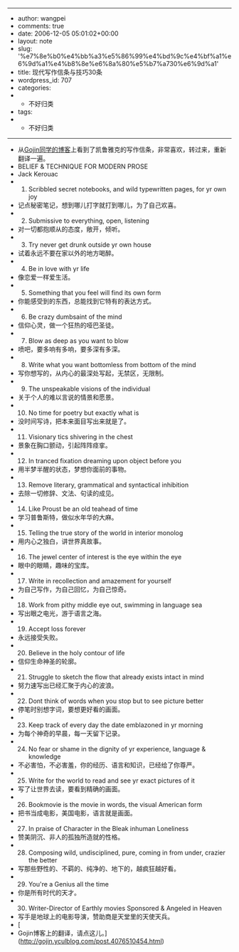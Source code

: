 - ---
- author: wangpei
- comments: true
- date: 2006-12-05 05:01:02+00:00
- layout: note
- slug: '%e7%8e%b0%e4%bb%a3%e5%86%99%e4%bd%9c%e4%bf%a1%e6%9d%a1%e4%b8%8e%e6%8a%80%e5%b7%a730%e6%9d%a1'
- title: 现代写作信条与技巧30条
- wordpress_id: 707
- categories:
- - 不好归类
- tags:
- - 不好归类
- ---
- 从[Gojin同学的博客](http://gojin.yculblog.com/post.4076510454.html)上看到了凯鲁雅克的写作信条，非常喜欢，转过来，重新翻译一遍。
- BELIEF & TECHNIQUE FOR MODERN PROSE
- Jack Kerouac
- 1. Scribbled secret notebooks, and wild typewritten pages, for yr own joy
- 记点秘密笔记，想到哪儿打字就打到哪儿，为了自己欢喜。
- 2. Submissive to everything, open, listening
- 对一切都抱顺从的态度，敞开，倾听。
- 3. Try never get drunk outside yr own house
- 试着永远不要在家以外的地方喝醉。
- 4. Be in love with yr life
- 像恋爱一样爱生活。
- 5. Something that you feel will find its own form
- 你能感受到的东西，总能找到它特有的表达方式。
- 6. Be crazy dumbsaint of the mind
- 信仰心灵，做一个狂热的哑巴圣徒。
- 7. Blow as deep as you want to blow
- 喷吧，要多响有多响，要多深有多深。
- 8. Write what you want bottomless from bottom of the mind
- 写你想写的，从内心的最深处写起，无禁区，无限制。
- 9. The unspeakable visions of the individual
- 关于个人的难以言说的情景和愿景。
- 10. No time for poetry but exactly what is
- 没时间写诗，把本来面目写出来就是了。
- 11. Visionary tics shivering in the chest
- 景象在胸口颤动，引起阵阵痉挛。
- 12. In tranced fixation dreaming upon object before you
- 用半梦半醒的状态，梦想你面前的事物。
- 13. Remove literary, grammatical and syntactical inhibition
- 去除一切修辞、文法、句读的成见。
- 14. Like Proust be an old teahead of time
- 学习普鲁斯特，做似水年华的大麻。
- 15. Telling the true story of the world in interior monolog
- 用内心之独白，讲世界真故事。
- 16. The jewel center of interest is the eye within the eye
- 眼中的眼睛，趣味的宝库。
- 17. Write in recollection and amazement for yourself
- 为自己写作，为自己回忆，为自己惊奇。
- 18. Work from pithy middle eye out, swimming in language sea
- 写出眼之电光，游于语言之海。
- 19. Accept loss forever
- 永远接受失败。
- 20. Believe in the holy contour of life
- 信仰生命神圣的轮廓。
- 21. Struggle to sketch the flow that already exists intact in mind
- 努力速写出已经汇聚于内心的波浪。
- 22. Dont think of words when you stop but to see picture better
- 停笔时别想字词，要想更好看的画面。
- 23. Keep track of every day the date emblazoned in yr morning
- 为每个神奇的早晨，每一天留下记录。
- 24. No fear or shame in the dignity of yr experience, language & knowledge
- 不必害怕，不必害羞，你的经历、语言和知识，已经给了你尊严。
- 25. Write for the world to read and see yr exact pictures of it
- 写了让世界去读，要看到精确的画面。
- 26. Bookmovie is the movie in words, the visual American form
- 把书当成电影，美国电影，语言就是画面。
- 27. In praise of Character in the Bleak inhuman Loneliness
- 赞美阴沉、非人的孤独所造就的性格。
- 28. Composing wild, undisciplined, pure, coming in from under, crazier the better
- 写那些野性的、不羁的、纯净的、地下的，越疯狂越好看。
- 29. You're a Genius all the time
- 你是所有时代的天才。
- 30. Writer-Director of Earthly movies Sponsored & Angeled in Heaven
- 写手是地球上的电影导演，赞助商是天堂里的天使天兵。
- [
- Gojin博客上的翻译，请点这儿。](http://gojin.yculblog.com/post.4076510454.html)
